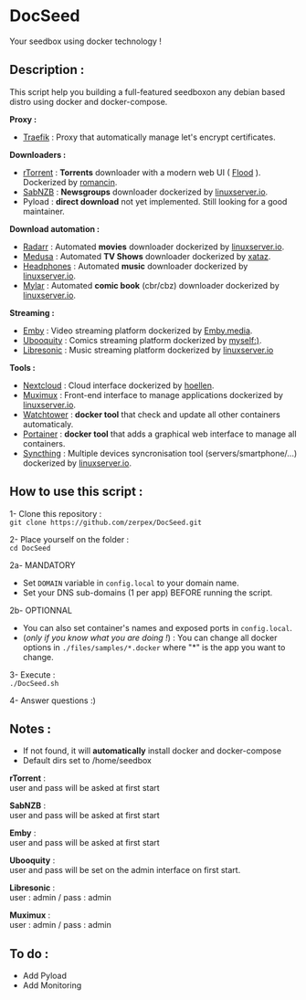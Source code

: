 # DocSeed
Your seedbox using docker technology !

## Description :
This script help you building a full-featured seedboxon any debian based distro using docker and docker-compose.

**Proxy :**
- [Traefik](https://github.com/containous/traefik) : Proxy that automatically manage let's encrypt certificates.

**Downloaders :**
- [rTorrent](https://github.com/rakshasa/rtorrent) : **Torrents** downloader with a modern web UI ( [Flood](https://github.com/jfurrow/flood) ). Dockerized by [romancin](https://github.com/romancin/rutorrent-flood-docker).
- [SabNZB](https://sabnzbd.org/) : **Newsgroups** downloader dockerized by [linuxserver.io](https://github.com/linuxserver/docker-sabnzbd).
- Pyload : **direct download** not yet implemented. Still looking for a good maintainer.

**Download automation :**
- [Radarr](https://github.com/Radarr/Radarr) : Automated **movies** downloader dockerized by [linuxserver.io](https://github.com/linuxserver/docker-headphones).
- [Medusa](https://github.com/pymedusa/Medusa) : Automated **TV Shows** downloader dockerized by [xataz](https://github.com/xataz/docker-medusa).
- [Headphones](https://github.com/rembo10/headphones) : Automated **music** downloader dockerized by [linuxserver.io](https://github.com/linuxserver/docker-headphones).
- [Mylar](https://github.com/evilhero/mylar) : Automated **comic book** (cbr/cbz) downloader dockerized by [linuxserver.io](https://github.com/linuxserver/docker-mylar).  

**Streaming :**
- [Emby](https://emby.media/) : Video streaming platform dockerized by [Emby.media](https://hub.docker.com/r/emby/embyserver/).
- [Ubooquity](https://vaemendis.net/ubooquity/) : Comics streaming platform dockerized by [myself:)](https://github.com/zerpex/ubooquity-docker).
- [Libresonic](https://github.com/Libresonic/libresonic) : Music streaming platform dockerized by [linuxserver.io](https://github.com/linuxserver/docker-libresonic)

**Tools :**
- [Nextcloud](https://github.com/nextcloud/server) : Cloud interface dockerized by [hoellen](https://github.com/hoellen/dockerfiles/tree/master/nextcloud).
- [Muximux](https://github.com/mescon/Muximux) : Front-end interface to manage applications dockerized by [linuxserver.io](https://hub.docker.com/r/linuxserver/muximux/).
- [Watchtower](https://github.com/v2tec/watchtower) : **docker tool** that check and update all other containers automaticaly.
- [Portainer](https://github.com/portainer/portainer) : **docker tool** that adds a graphical web interface to manage all containers.
- [Syncthing](https://syncthing.net/) : Multiple devices syncronisation tool (servers/smartphone/...) dockerized by [linuxserver.io](https://github.com/linuxserver/docker-syncthing).

## How to use this script :
1- Clone this repository :  
`git clone https://github.com/zerpex/DocSeed.git`

2- Place yourself on the folder :  
`cd DocSeed`

2a- MANDATORY 
- Set `DOMAIN` variable in `config.local` to your domain name.  
- Set your DNS sub-domains (1 per app) BEFORE running the script.

2b- OPTIONNAL  
- You can also set container's names and exposed ports in `config.local`.
- (_only if you know what you are doing !_) : You can change all docker options in `./files/samples/*.docker` where "*" is the app you want to change.

3- Execute :  
`./DocSeed.sh`

4- Answer questions :)

## Notes :
- If not found, it will **automatically** install docker and docker-compose
- Default dirs set to /home/seedbox

**rTorrent** :  
 user and pass will be asked at first start

**SabNZB** :  
 user and pass will be asked at first start

**Emby** :  
 user and pass will be asked at first start

**Ubooquity** :   
 user and pass will be set on the admin interface on first start.

**Libresonic** :  
 user : admin / pass : admin

**Muximux** :  
 user : admin / pass : admin

## To do :
- Add Pyload
- Add Monitoring
